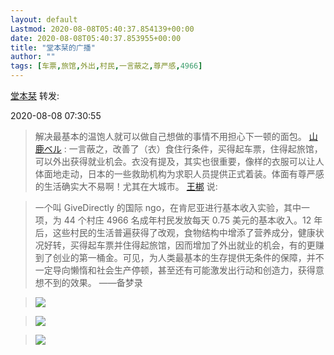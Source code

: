 ```yaml
---
layout: default
Lastmod: 2020-08-08T05:40:37.854139+00:00
date: 2020-08-08T05:40:37.853955+00:00
title: "堂本栞的广播"
author: ""
tags: [车票,旅馆,外出,村民,一言蔽之,尊严感,4966]
---
```



[堂本栞](https://www.douban.com/people/shiorireads/) 转发:

2020-08-08 07:30:55

> 解决最基本的温饱人就可以做自己想做的事情不用担心下一顿的面包。  [山鹿ベル](https://www.douban.com/people/egawa/) : 一言蔽之，改善了（衣）食住行条件，买得起车票，住得起旅馆，可以外出获得就业机会。衣没有提及，其实也很重要，像样的衣服可以让人体面地走动，日本的一些救助机构为求职人员提供正式着装。体面有尊严感的生活确实大不易啊！尤其在大城市。
[王梆](https://www.douban.com/people/wangbang/) 说:

> 一个叫 GiveDirectly 的国际 ngo，在肯尼亚进行基本收入实验，其中一项，为 44 个村庄 4966 名成年村民发放每天 0.75 美元的基本收入。12 年后，这些村民的生活普遍获得了改观，食物结构中增添了营养成分，健康状况好转，买得起车票并住得起旅馆，因而增加了外出就业的机会，有的更赚到了创业的第一桶金。可见，为人类最基本的生存提供无条件的保障，并不一定导向懒惰和社会生产停顿，甚至还有可能激发出行动和创造力，获得意想不到的效果。 ——备梦录



> ![](https://images.weserv.nl/?url=https%3A//img9.doubanio.com/view/status/l/public/f6fe7a191b63c7c.webp)

> ![](https://images.weserv.nl/?url=https%3A//img9.doubanio.com/view/status/l/public/271b5529521a01b.webp)

> ![](https://images.weserv.nl/?url=https%3A//img9.doubanio.com/view/status/l/public/55c79d79e40248e.webp)
